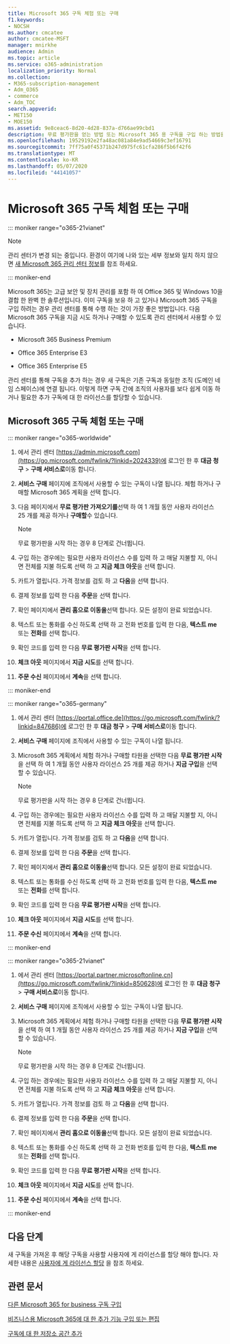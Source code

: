 ```yaml
---
title: Microsoft 365 구독 체험 또는 구매
f1.keywords:
- NOCSH
ms.author: cmcatee
author: cmcatee-MSFT
manager: mnirkhe
audience: Admin
ms.topic: article
ms.service: o365-administration
localization_priority: Normal
ms.collection:
- M365-subscription-management
- Adm_O365
- commerce
- Adm_TOC
search.appverid:
- MET150
- MOE150
ms.assetid: 9e8ceac6-8d20-4d28-837a-d766ae99cbd1
description: 무료 평가판을 얻는 방법 또는 Microsoft 365 용 구독을 구입 하는 방법을 알아봅니다.
ms.openlocfilehash: 19529192e2fa48ac081a84e9ad54669c3ef16791
ms.sourcegitcommit: 7ff75a0f45371b247d975fc61cfa286f5b6f42f6
ms.translationtype: MT
ms.contentlocale: ko-KR
ms.lasthandoff: 05/07/2020
ms.locfileid: "44141057"
---
```

# <a name="try-or-buy-a-microsoft-365-subscription"></a>Microsoft 365 구독 체험 또는 구매

::: moniker range="o365-21vianet"

> [!NOTE]
> 관리 센터가 변경 되는 중입니다. 환경이 여기에 나와 있는 세부 정보와 일치 하지 않으면 [새 Microsoft 365 관리 센터 정보](https://docs.microsoft.com/microsoft-365/admin/microsoft-365-admin-center-preview?view=o365-21vianet)를 참조 하세요.

::: moniker-end

Microsoft 365는 고급 보안 및 장치 관리를 포함 하 여 Office 365 및 Windows 10을 결합 한 완벽 한 솔루션입니다. 이미 구독을 보유 하 고 있거나 Microsoft 365 구독을 구입 하려는 경우 관리 센터를 통해 수행 하는 것이 가장 좋은 방법입니다. 다음 Microsoft 365 구독을 지금 시도 하거나 구매할 수 있도록 관리 센터에서 사용할 수 있습니다.
  
- Microsoft 365 Business Premium

- Office 365 Enterprise E3

- Office 365 Enterprise E5

관리 센터를 통해 구독을 추가 하는 경우 새 구독은 기존 구독과 동일한 조직 (도메인 네임 스페이스)에 연결 됩니다. 이렇게 하면 구독 간에 조직의 사용자를 보다 쉽게 이동 하거나 필요한 추가 구독에 대 한 라이선스를 할당할 수 있습니다.
  
## <a name="try-or-buy-a-microsoft-365-subscription"></a>Microsoft 365 구독 체험 또는 구매

::: moniker range="o365-worldwide"


1. 에서 관리 센터 [https://admin.microsoft.com](https://go.microsoft.com/fwlink/?linkid=2024339)에 로그인 한 후 **대금 청구** \> **구매 서비스로**이동 합니다.

2. **서비스 구매** 페이지에 조직에서 사용할 수 있는 구독이 나열 됩니다. 체험 하거나 구매할 Microsoft 365 계획을 선택 합니다.

3. 다음 페이지에서 **무료 평가판 가져오기를**선택 하 여 1 개월 동안 사용자 라이선스 25 개를 제공 하거나 **구매할**수 있습니다.

    > [!NOTE]
    > 무료 평가판을 시작 하는 경우 8 단계로 건너뜁니다.
  
4. 구입 하는 경우에는 필요한 사용자 라이선스 수를 입력 하 고 매달 지불할 지, 아니면 전체를 지불 하도록 선택 하 고 **지금 체크 아웃**을 선택 합니다.

5. 카트가 열립니다. 가격 정보를 검토 하 고 **다음**을 선택 합니다.

6. 결제 정보를 입력 한 다음 **주문**을 선택 합니다.

7. 확인 페이지에서 **관리 홈으로 이동을**선택 합니다. 모든 설정이 완료 되었습니다.

8. 텍스트 또는 통화를 수신 하도록 선택 하 고 전화 번호를 입력 한 다음, **텍스트 me** 또는 **전화**를 선택 합니다.

9. 확인 코드를 입력 한 다음 **무료 평가판 시작**을 선택 합니다.

10. **체크 아웃** 페이지에서 **지금 시도**를 선택 합니다.

11. **주문 수신** 페이지에서 **계속**을 선택 합니다.


::: moniker-end

::: moniker range="o365-germany"
1. 에서 관리 센터 [https://portal.office.de](https://go.microsoft.com/fwlink/?linkid=847686)에 로그인 한 후 **대금 청구** \> **구매 서비스로**이동 합니다.

2. **서비스 구매** 페이지에 조직에서 사용할 수 있는 구독이 나열 됩니다. 

3. Microsoft 365 계획에서 체험 하거나 구매할 타원을 선택한 다음 **무료 평가판 시작**을 선택 하 여 1 개월 동안 사용자 라이선스 25 개를 제공 하거나 **지금 구입**을 선택할 수 있습니다.

    > [!NOTE]
    > 무료 평가판을 시작 하는 경우 8 단계로 건너뜁니다.
  
4. 구입 하는 경우에는 필요한 사용자 라이선스 수를 입력 하 고 매달 지불할 지, 아니면 전체를 지불 하도록 선택 하 고 **지금 체크 아웃**을 선택 합니다.

5. 카트가 열립니다. 가격 정보를 검토 하 고 **다음**을 선택 합니다.

6. 결제 정보를 입력 한 다음 **주문**을 선택 합니다.

7. 확인 페이지에서 **관리 홈으로 이동을**선택 합니다. 모든 설정이 완료 되었습니다.

8. 텍스트 또는 통화를 수신 하도록 선택 하 고 전화 번호를 입력 한 다음, **텍스트 me** 또는 **전화**를 선택 합니다.

9. 확인 코드를 입력 한 다음 **무료 평가판 시작**을 선택 합니다.

10. **체크 아웃** 페이지에서 **지금 시도**를 선택 합니다.

11. **주문 수신** 페이지에서 **계속**을 선택 합니다.

::: moniker-end

::: moniker range="o365-21vianet"
1. 에서 관리 센터 [https://portal.partner.microsoftonline.cn](https://go.microsoft.com/fwlink/?linkid=850628)에 로그인 한 후 **대금 청구** \> **구매 서비스로**이동 합니다.

2. **서비스 구매** 페이지에 조직에서 사용할 수 있는 구독이 나열 됩니다. 

3. Microsoft 365 계획에서 체험 하거나 구매할 타원을 선택한 다음 **무료 평가판 시작**을 선택 하 여 1 개월 동안 사용자 라이선스 25 개를 제공 하거나 **지금 구입**을 선택할 수 있습니다.

    > [!NOTE]
    > 무료 평가판을 시작 하는 경우 8 단계로 건너뜁니다.
  
4. 구입 하는 경우에는 필요한 사용자 라이선스 수를 입력 하 고 매달 지불할 지, 아니면 전체를 지불 하도록 선택 하 고 **지금 체크 아웃**을 선택 합니다.

5. 카트가 열립니다. 가격 정보를 검토 하 고 **다음**을 선택 합니다.

6. 결제 정보를 입력 한 다음 **주문**을 선택 합니다.

7. 확인 페이지에서 **관리 홈으로 이동을**선택 합니다. 모든 설정이 완료 되었습니다.

8. 텍스트 또는 통화를 수신 하도록 선택 하 고 전화 번호를 입력 한 다음, **텍스트 me** 또는 **전화**를 선택 합니다.

9. 확인 코드를 입력 한 다음 **무료 평가판 시작**을 선택 합니다.

10. **체크 아웃** 페이지에서 **지금 시도**를 선택 합니다.

11. **주문 수신** 페이지에서 **계속**을 선택 합니다.

::: moniker-end


## <a name="next-steps"></a>다음 단계

새 구독을 가져온 후 해당 구독을 사용할 사용자에 게 라이선스를 할당 해야 합니다. 자세한 내용은 [사용자에 게 라이선스 할당](../admin/manage/assign-licenses-to-users.md) 을 참조 하세요.

## <a name="related-articles"></a>관련 문서

[다른 Microsoft 365 for business 구독 구입](buy-another-subscription.md)

[비즈니스용 Microsoft 365에 대 한 추가 기능 구입 또는 편집](buy-or-edit-an-add-on.md)

[구독에 대 한 저장소 공간 추가](add-storage-space.md)

